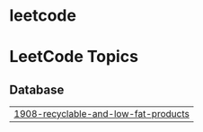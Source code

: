 # leetcode
<!---LeetCode Topics Start-->
# LeetCode Topics
## Database
|  |
| ------- |
| [1908-recyclable-and-low-fat-products](https://github.com/aziqhamidun/leetcode/tree/master/1908-recyclable-and-low-fat-products) |
<!---LeetCode Topics End-->